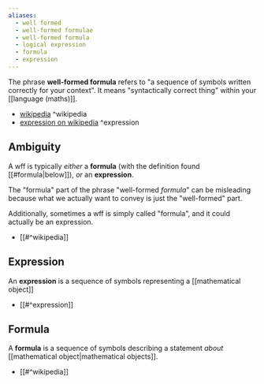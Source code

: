 ```yaml
---
aliases:
  - well formed
  - well-formed formulae
  - well-formed formula
  - logical expression
  - formula
  - expression
---
```

The phrase **well-formed formula** refers to "a sequence of symbols written correctly for your context".
It means "syntactically correct thing" within your [[language (maths)]].

- [wikipedia](https://en.wikipedia.org/wiki/Well-formed_formula) ^wikipedia
- [expression on wikipedia](https://en.wikipedia.org/wiki/Expression_(mathematics)) ^expression

## Ambiguity

A wff is typically _either_ a **formula** (with the definition found [[#formula|below]]), _or_ an **expression**.

The "formula" part of the phrase "well-formed _formula_" can be misleading because what we actually want to convey is just the "well-formed" part.

Additionally, sometimes a wff is simply called "formula", and it could actually be an expression.

- [[#^wikipedia]]

## Expression

An **expression** is a sequence of symbols representing a [[mathematical object]]

- [[#^expression]]

## Formula

A **formula** is a sequence of symbols describing a statement _about_ [[mathematical object|mathematical objects]].

- [[#^wikipedia]]
